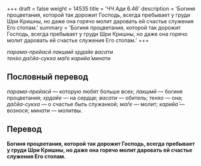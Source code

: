 +++
draft = false
weight = 14535
title = 'ЧЧ Ади 6.46'
description = 'Богиня процветания, которой так дорожит Господь, всегда пребывает у груди Шри Кришны, но даже она горячо молит даровать ей счастье служения Его стопам.'
summary = 'Богиня процветания, которой так дорожит Господь, всегда пребывает у груди Шри Кришны, но даже она горячо молит даровать ей счастье служения Его стопам.'
+++

_парама-прейасӣ лакшмӣ хр̣дайе васати  
тен̇хо да̄сйа-сукха ма̄ге карийа̄ минати_

## Пословный перевод

_парама_\-_прейасӣ_ — которую любят больше всех; _лакшмӣ_ — богиня процветания; _хр̣дайе_ — на сердце; _васати_ — обитель; _тен̇хо_ — она; _да̄сйа_\-_сукха_ — о счастье быть служанкой; _ма̄ге_ — молит; _карийа̄_ — вознося; _минати_ — молитвы.

## Перевод

**Богиня процветания, которой так дорожит Господь, всегда пребывает у груди Шри Кришны, но даже она горячо молит даровать ей счастье служения Его стопам.**
